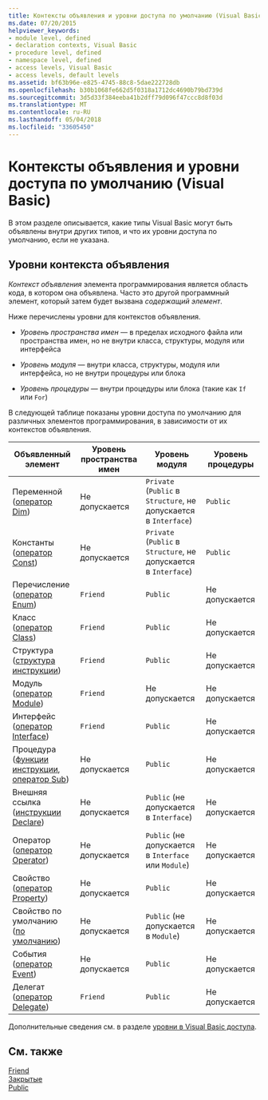 ```yaml
---
title: Контексты объявления и уровни доступа по умолчанию (Visual Basic)
ms.date: 07/20/2015
helpviewer_keywords:
- module level, defined
- declaration contexts, Visual Basic
- procedure level, defined
- namespace level, defined
- access levels, Visual Basic
- access levels, default levels
ms.assetid: bf63b96e-e825-4745-88c8-5dae222728db
ms.openlocfilehash: b30b1068fe662d5f0318a1712dc4690b79bd739d
ms.sourcegitcommit: 3d5d33f384eeba41b2dff79d096f47ccc8d8f03d
ms.translationtype: MT
ms.contentlocale: ru-RU
ms.lasthandoff: 05/04/2018
ms.locfileid: "33605450"
---
```

# <a name="declaration-contexts-and-default-access-levels-visual-basic"></a>Контексты объявления и уровни доступа по умолчанию (Visual Basic)
В этом разделе описывается, какие типы Visual Basic могут быть объявлены внутри других типов, и что их уровни доступа по умолчанию, если не указана.  
  
## <a name="declaration-context-levels"></a>Уровни контекста объявления  
 *Контекст объявления* элемента программирования является область кода, в котором она объявлена. Часто это другой программный элемент, который затем будет вызвана *содержащий элемент*.  
  
 Ниже перечислены уровни для контекстов объявления.  
  
-   *Уровень пространства имен* — в пределах исходного файла или пространства имен, но не внутри класса, структуры, модуля или интерфейса  
  
-   *Уровень модуля* — внутри класса, структуры, модуля или интерфейса, но не внутри процедуры или блока  
  
-   *Уровень процедуры* — внутри процедуры или блока (такие как `If` или `For`)  
  
 В следующей таблице показаны уровни доступа по умолчанию для различных элементов программирования, в зависимости от их контекстов объявления.  
  
|Объявленный элемент|Уровень пространства имен|Уровень модуля|Уровень процедуры|  
|----------------------|---------------------|------------------|---------------------|  
|Переменной ([оператор Dim](../../../visual-basic/language-reference/statements/dim-statement.md))|Не допускается|`Private` (`Public` в `Structure`, не допускается в `Interface`)|`Public`|  
|Константы ([оператор Const](../../../visual-basic/language-reference/statements/const-statement.md))|Не допускается|`Private` (`Public` в `Structure`, не допускается в `Interface`)|`Public`|  
|Перечисление ([оператор Enum](../../../visual-basic/language-reference/statements/enum-statement.md))|`Friend`|`Public`|Не допускается|  
|Класс ([оператор Class](../../../visual-basic/language-reference/statements/class-statement.md))|`Friend`|`Public`|Не допускается|  
|Структура ([структура инструкции](../../../visual-basic/language-reference/statements/structure-statement.md))|`Friend`|`Public`|Не допускается|  
|Модуль ([оператор Module](../../../visual-basic/language-reference/statements/module-statement.md))|`Friend`|Не допускается|Не допускается|  
|Интерфейс ([оператор Interface](../../../visual-basic/language-reference/statements/interface-statement.md))|`Friend`|`Public`|Не допускается|  
|Процедура ([функции инструкции](../../../visual-basic/language-reference/statements/function-statement.md), [оператор Sub](../../../visual-basic/language-reference/statements/sub-statement.md))|Не допускается|`Public`|Не допускается|  
|Внешняя ссылка ([инструкции Declare](../../../visual-basic/language-reference/statements/declare-statement.md))|Не допускается|`Public` (не допускается в `Interface`)|Не допускается|  
|Оператор ([оператор Operator](../../../visual-basic/language-reference/statements/operator-statement.md))|Не допускается|`Public` (не допускается в `Interface` или `Module`)|Не допускается|  
|Свойство ([оператор Property](../../../visual-basic/language-reference/statements/property-statement.md))|Не допускается|`Public`|Не допускается|  
|Свойство по умолчанию ([по умолчанию](../../../visual-basic/language-reference/modifiers/default.md))|Не допускается|`Public` (не допускается в `Module`)|Не допускается|  
|События ([оператор Event](../../../visual-basic/language-reference/statements/event-statement.md))|Не допускается|`Public`|Не допускается|  
|Делегат ([оператор Delegate](../../../visual-basic/language-reference/statements/delegate-statement.md))|`Friend`|`Public`|Не допускается|  
  
 Дополнительные сведения см. в разделе [уровни в Visual Basic доступа](../../../visual-basic/programming-guide/language-features/declared-elements/access-levels.md).  
  
## <a name="see-also"></a>См. также  
 [Friend](../../../visual-basic/language-reference/modifiers/friend.md)  
 [Закрытые](../../../visual-basic/language-reference/modifiers/private.md)  
 [Public](../../../visual-basic/language-reference/modifiers/public.md)
